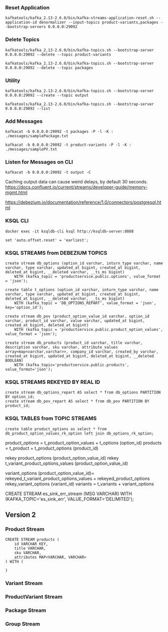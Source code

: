 ### Reset Application
```
kafkatools/kafka_2.13-2.6.0/bin/kafka-streams-application-reset.sh --application-id denormalizer --input-topics product-variants,packages --bootstrap-servers 0.0.0.0:29092
```

### Delete Topics
```
kafkatools/kafka_2.13-2.6.0/bin/kafka-topics.sh --bootstrap-server 0.0.0.0:29092 --delete --topic product-variants

kafkatools/kafka_2.13-2.6.0/bin/kafka-topics.sh --bootstrap-server 0.0.0.0:29092 --delete --topic packages
```
### Utility
```
kafkatools/kafka_2.13-2.6.0/bin/kafka-topics.sh --bootstrap-server 0.0.0.0:29092 --create --topic output

kafkatools/kafka_2.13-2.6.0/bin/kafka-topics.sh --bootstrap-server 0.0.0.0:29092 --list 
```

### Add Messages
```
kafkacat -b 0.0.0.0:29092 -t packages -P -l -K : ./messages/samplePackage.txt 

kafkacat -b 0.0.0.0:29092 -t product-variants -P -l -K : ./messages/samplePV.txt
```

### Listen for Messages on CLI
```
kafkacat -b 0.0.0.0:29092 -t output -C
```

Caching output data can cause weird delays, by default 30 seconds. https://docs.confluent.io/current/streams/developer-guide/memory-mgmt.html

https://debezium.io/documentation/reference/1.0/connectors/postgresql.html

### KSQL CLI
```docker exec -it ksqldb-cli ksql http://ksqldb-server:8088```

 ```set 'auto.offset.reset' = 'earliest';```
 

### KSQL STREAMS from DEBEZIUM TOPICS
```
create stream db_options (option_id varchar, inturn_type varchar, name varchar, type varchar, updated_at bigint, created_at bigint, deleted_at bigint, __deleted varchar, __ts_ms bigint) 
    WITH (kafka_topic = 'productservice.public.options', value_format = 'json');

create table t_options (option_id varchar, inturn_type varchar, name varchar, type varchar, updated_at bigint, created_at bigint, deleted_at bigint, __deleted varchar, __ts_ms bigint) 
    WITH (kafka_topic = 'DB_OPTIONS_REPART', value_format = 'json', key='option_id');

create stream db_pov (product_option_value_id varchar, option_id varchar, product_id varchar, value varchar, updated_at bigint, created_at bigint, deleted_at bigint) 
    WITH (kafka_topic = 'productservice.public.product_option_values', value_format = 'json');

create stream db_products (product_id varchar, title varchar, description varchar, sku varchar, attribute_values array<map<varchar,varchar>>, company_id varchar, created_by varchar, created_at bigint, updated_at bigint, deleted_at bigint, __deleted BOOLEAN)
    WITH (kafka_topic='productservice.public.products', value_format='json');
```

### KSQL STREAMS REKEYED BY REAL ID
```
create stream db_options_repart AS select * from db_options PARTITION BY option_id;
create stream db_pov_repart AS select * from db_pov PARTITION BY product_id;
```
### KSQL TABLES from TOPIC STREAMS
```
create table product_options as select * from db_product_option_values_rk_option left join db_options_rk_option;
```
product_options = t_product_option_values + t_options (option_id)
products = t_product + t_product_options (product_id)

rekey product_options (product_option_value_id)
rekey t_variant_product_options_values (product_option_value_id)

variant_options (product_option_value_id)= rekeyed_t_variant_product_options_values + rekeyed_product_options 
rekey_variant_options (variant_id)
variants = t_variants + variant_options



CREATE STREAM es_sink_err_stream (MSG VARCHAR) WITH (KAFKA_TOPIC='es_sink_err', VALUE_FORMAT='DELIMITED');


## Version 2

### Product Stream

```
CREATE STREAM products (
    id VARCHAR KEY,
    title VARCHAR,
    sku VARCHAR,
    attributes MAP<VARCHAR, VARCHAR>
) WITH (

)
``` 

### Variant Stream

### ProductVariant Stream

### Package Stream

### Group Stream
